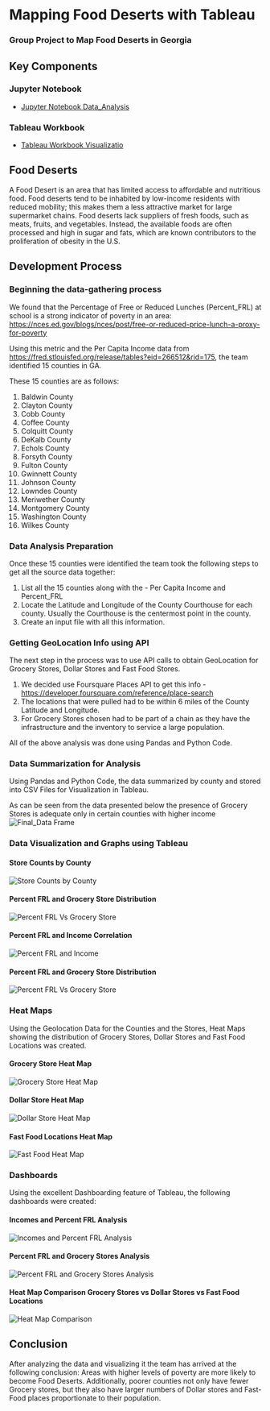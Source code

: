 # Mapping Food Deserts with Tableau
### Group Project to Map Food Deserts in Georgia 

## Key Components
### Jupyter Notebook
- [Jupyter Notebook Data_Analysis ](Food_Deserts_Data_County.ipynb)

### Tableau Workbook
- [Tableau Workbook Visualizatio](Mapping_Food_Deserts.twb)


## Food Deserts
A Food Desert is an area that has limited access to affordable and nutritious food. Food deserts tend to be inhabited by low-income residents with reduced mobility; this makes them a less attractive market for large supermarket chains. Food deserts lack suppliers of fresh foods, such as meats, fruits, and vegetables. Instead, the available foods are often processed and high in sugar and fats, which are known contributors to the proliferation of obesity in the U.S.

## Development Process
### Beginning the data-gathering process
We found that the Percentage of Free or Reduced Lunches (Percent_FRL) at school is a strong indicator of poverty in an area: https://nces.ed.gov/blogs/nces/post/free-or-reduced-price-lunch-a-proxy-for-poverty

Using this metric and the Per Capita Income data from https://fred.stlouisfed.org/release/tables?eid=266512&rid=175, the team identified 15 counties in GA.

These 15 counties are as follows:
1. Baldwin County
2. Clayton County
3. Cobb County
4. Coffee County
5. Colquitt County
6. DeKalb County
7. Echols County
8. Forsyth County
9. Fulton County
10. Gwinnett County
11. Johnson County
12. Lowndes County
13. Meriwether County
14. Montgomery County
15. Washington County
16. Wilkes County

### Data Analysis Preparation
Once these 15 counties were identified the team took the following steps to get all the source data together:
1. List all the 15 counties along with the - Per Capita Income and Percent_FRL
2. Locate the Latitude and Longitude of the County Courthouse for each county. Usually the Courthouse is the centermost point in the county.
3. Create an input file with all this information.

### Getting GeoLocation Info using API
The next step in the process was to use API calls to obtain GeoLocation for Grocery Stores, Dollar Stores and Fast Food Stores.
1. We decided use Foursquare Places API to get this info - https://developer.foursquare.com/reference/place-search
2. The locations that were pulled had to be within 6 miles of the County Latitude and Longitude.
3. For Grocery Stores chosen had to be part of a chain as they have the infrastructure and the inventory to service a large population.

All of the above analysis was done using Pandas and Python Code. 

### Data Summarization for Analysis
Using Pandas and Python Code, the data summarized by county and stored into CSV Files for Visualization in Tableau.

As can be seen from the data presented below the presence of Grocery Stores is adequate only in certain counties with higher income
![Final_Data Frame](Images/Final_County_DataFrame.PNG)

### Data Visualization and Graphs using Tableau

#### Store Counts by County
![Store Counts by County](Images/2StoreCounts.png)

#### Percent FRL and Grocery Store Distribution
![Percent FRL Vs Grocery Store](Images/4FRLvsGrocery.png)

#### Percent FRL and Income Correlation
![Percent FRL and Income](Images/3FRLvsInc.png)

#### Percent FRL and Grocery Store Distribution
![Percent FRL Vs Grocery Store](Images/4FRLvsGrocery.png)

### Heat Maps
Using the Geolocation Data for the Counties and the Stores, Heat Maps showing the distribution of Grocery Stores, Dollar Stores and Fast Food Locations was created.
#### Grocery Store Heat Map
![Grocery Store Heat Map](Images/Grocery_Store_Heat_Map.png)

#### Dollar Store Heat Map
![Dollar Store Heat Map](Images/Dollar_Store_Heat_Map.png)

#### Fast Food Locations Heat Map
![Fast Food Heat Map](Images/Fast_Food_Heat_Map.png)

### Dashboards
Using the excellent Dashboarding feature of Tableau, the following dashboards were created:

#### Incomes and Percent FRL Analysis
![Incomes and Percent FRL Analysis](Images/Dashboard_Income_Percent_FRL.PNG)

#### Percent FRL and Grocery Stores Analysis
![Percent FRL and Grocery Stores Analysis](Images/Dashboard_Grocery_Store_Percent_FRL.PNG)

#### Heat Map Comparison Grocery Stores vs Dollar Stores vs Fast Food Locations
![Heat Map Comparison](Images/Dashboard_Heat_Map_Comparison.PNG)

## Conclusion
After analyzing the data and visualizing it the team has arrived at the following conclusion:
Areas with higher levels of poverty are more likely to become Food Deserts. Additionally, poorer counties not only have fewer Grocery stores, but they also have larger numbers of Dollar stores and Fast-Food places proportionate to their population.



